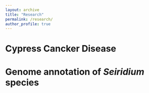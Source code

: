 ```yaml
---
layout: archive
title: "Research"
permalink: /research/
author_profile: true
---
```


# Cypress Cancker Disease

# Genome annotation of _Seiridium_ species
